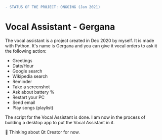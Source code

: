 ```diff
- STATUS OF THE PROJECT: ONGOING (Jan 2021)
```

# Vocal Assistant - Gergana

The vocal assistant is a project created in Dec 2020 by myself. It is made with Python.
It's name is Gergana and you can give it vocal orders to ask it the following action:

- Greetings
- Date/Hour
- Google search
- Wikipedia search
- Reminder
- Take a screenshot
- Ask about battery %
- Restart your PC
- Send email
- Play songs (playlist)

The script for the Vocal Assistant is done.
I am now in the process of building a desktop app to put the Vocal Assistant in it.

&#x1F539; Thinking about Qt Creator for now.
